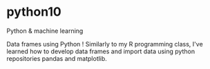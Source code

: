 # python10
Python &amp; machine learning

Data frames using Python ! Similarly to my R programming class, I've learned how to develop data frames and import data using python repositories pandas and matplotlib. 
